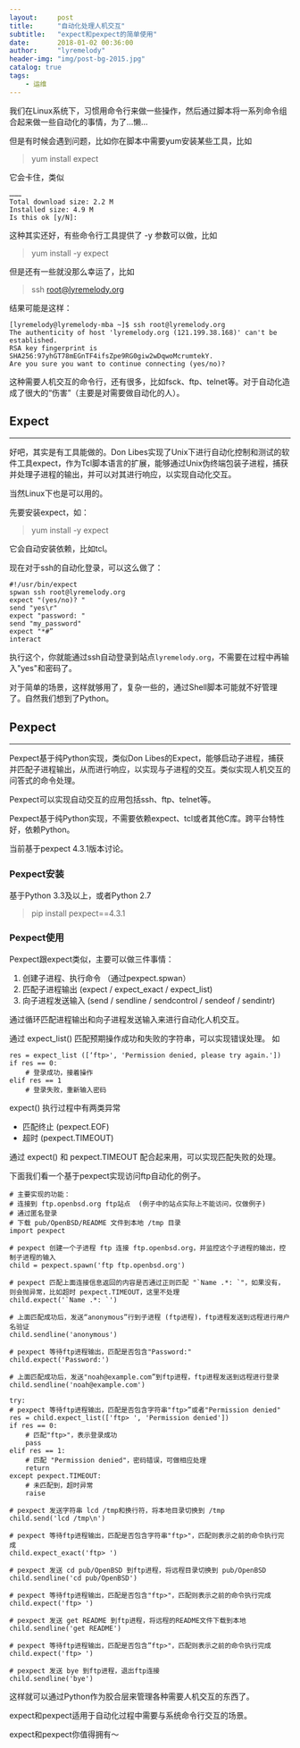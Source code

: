 ```yaml
---
layout:     post
title:      "自动化处理人机交互"
subtitle:   "expect和pexpect的简单使用"
date:       2018-01-02 00:36:00
author:     "lyremelody"
header-img: "img/post-bg-2015.jpg"
catalog: true
tags:
    - 运维
---
```



我们在Linux系统下，习惯用命令行来做一些操作，然后通过脚本将一系列命令组合起来做一些自动化的事情，为了...懒…

但是有时候会遇到问题，比如你在脚本中需要yum安装某些工具，比如
> yum install expect 

它会卡住，类似

    ………
    Total download size: 2.2 M
    Installed size: 4.9 M
    Is this ok [y/N]:


这种其实还好，有些命令行工具提供了 -y 参数可以做，比如
> yum install -y expect

但是还有一些就没那么幸运了，比如
> ssh root@lyremelody.org

结果可能是这样：

    [lyremelody@lyremelody-mba ~]$ ssh root@lyremelody.org
    The authenticity of host 'lyremelody.org (121.199.38.168)' can't be established.
    RSA key fingerprint is SHA256:97yhGT78mEGnTF4ifsZpe9RG0giw2wDqwoMcrumtekY.
    Are you sure you want to continue connecting (yes/no)? 

这种需要人机交互的命令行，还有很多，比如fsck、ftp、telnet等。对于自动化造成了很大的“伤害”（主要是对需要做自动化的人）。

## Expect
---
好吧，其实是有工具能做的。Don Libes实现了Unix下进行自动化控制和测试的软件工具expect，作为Tcl脚本语言的扩展，能够通过Unix伪终端包装子进程，捕获并处理子进程的输出，并可以对其进行响应，以实现自动化交互。

当然Linux下也是可以用的。

先要安装expect，如：
> yum install -y expect

它会自动安装依赖，比如tcl。

现在对于ssh的自动化登录，可以这么做了：

    #!/usr/bin/expect
    spwan ssh root@lyremelody.org
    expect "(yes/no)? "
    send "yes\r"
    expect "password: "
    send "my_password"
    expect "*#”
    interact

执行这个，你就能通过ssh自动登录到站点`lyremelody.org`，不需要在过程中再输入"yes"和密码了。

对于简单的场景，这样就够用了，复杂一些的，通过Shell脚本可能就不好管理了。自然我们想到了Python。

## Pexpect
---
Pexpect基于纯Python实现，类似Don Libes的Expect，能够启动子进程，捕获并匹配子进程输出，从而进行响应，以实现与子进程的交互。类似实现人机交互的问答式的命令处理。

Pexpect可以实现自动交互的应用包括ssh、ftp、telnet等。

Pexpect基于纯Python实现，不需要依赖expect、tcl或者其他C库。跨平台特性好，依赖Python。

当前基于pexpect 4.3.1版本讨论。

### Pexpect安装
基于Python 3.3及以上，或者Python 2.7
> pip install pexpect==4.3.1

### Pexpect使用
Pexpect跟expect类似，主要可以做三件事情：
1. 创建子进程、执行命令 （通过pexpect.spwan）
2. 匹配子进程输出 (expect / expect_exact / expect_list)
3. 向子进程发送输入 (send / sendline / sendcontrol / sendeof / sendintr)

通过循环匹配进程输出和向子进程发送输入来进行自动化人机交互。

通过 expect_list() 匹配预期操作成功和失败的字符串，可以实现错误处理。
如
 
    res = expect_list ([‘ftp>', 'Permission denied, please try again.'])
    if res == 0:
        # 登录成功，接着操作
    elif res == 1
        # 登录失败，重新输入密码

expect() 执行过程中有两类异常
* 匹配终止 (pexpect.EOF)
* 超时 (pexpect.TIMEOUT)

通过 expect() 和 pexpect.TIMEOUT 配合起来用，可以实现匹配失败的处理。

下面我们看一个基于pexpect实现访问ftp自动化的例子。

    # 主要实现的功能：
    # 连接到 ftp.openbsd.org ftp站点  (例子中的站点实际上不能访问，仅做例子)
    # 通过匿名登录   
    # 下载 pub/OpenBSD/README 文件到本地 /tmp 目录
    import pexpect 

    # pexpect 创建一个子进程 ftp 连接 ftp.openbsd.org，并监控这个子进程的输出，控制子进程的输入
    child = pexpect.spawn('ftp ftp.openbsd.org')
    
    # pexpect 匹配上面连接信息返回的内容是否通过正则匹配 "`Name .*: `"，如果没有，则会抛异常，比如超时 pexpect.TIMEOUT，这里不处理
    child.expect('`Name .*: `')
    
    # 上面匹配成功后，发送“anonymous”行到子进程 (ftp进程)，ftp进程发送到远程进行用户名验证
    child.sendline('anonymous')
    
    # pexpect 等待ftp进程输出，匹配是否包含"Password:"
    child.expect('Password:')
    
    # 上面匹配成功后，发送"noah@example.com”到ftp进程，ftp进程发送到远程进行登录
    child.sendline('noah@example.com')
    
    try:
    # pexpect 等待ftp进程输出，匹配是否包含字符串"ftp>”或者"Permission denied"
    res = child.expect_list(['ftp> ', 'Permission denied'])
    if res == 0:
        # 匹配"ftp>"，表示登录成功
        pass
    elif res == 1:	
        # 匹配 "Permission denied"，密码错误，可做相应处理
        return
    except pexpect.TIMEOUT:
        # 未匹配到，超时异常
        raise
    
    # pexpect 发送字符串 lcd /tmp和换行符，将本地目录切换到 /tmp
    child.send('lcd /tmp\n')
    
    # pexpect 等待ftp进程输出，匹配是否包含字符串"ftp>"，匹配则表示之前的命令执行完成
    child.expect_exact('ftp> ')
    
    # pexpect 发送 cd pub/OpenBSD 到ftp进程，将远程目录切换到 pub/OpenBSD
    child.sendline('cd pub/OpenBSD')
    
    # pexpect 等待ftp进程输出，匹配是否包含"ftp>"，匹配则表示之前的命令执行完成
    child.expect('ftp> ')
    
    # pexpect 发送 get README 到ftp进程，将远程的README文件下载到本地
    child.sendline('get README')
    
    # pexpect 等待ftp进程输出，匹配是否包含”ftp>"，匹配则表示之前的命令执行完成
    child.expect('ftp> ')
    
    # pexpect 发送 bye 到ftp进程，退出ftp连接
    child.sendline('bye')

这样就可以通过Python作为胶合层来管理各种需要人机交互的东西了。

expect和pexpect适用于自动化过程中需要与系统命令行交互的场景。

expect和pexpect你值得拥有～ 


